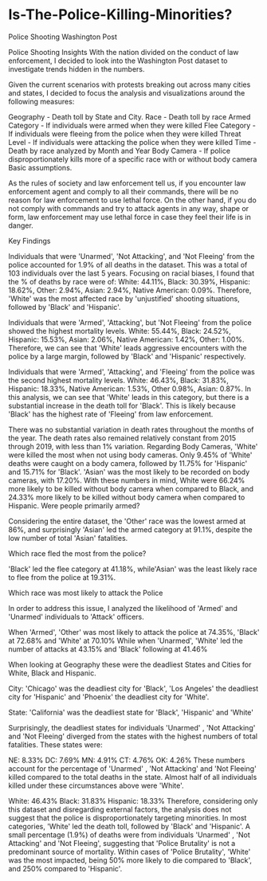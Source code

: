 # Is-The-Police-Killing-Minorities?
Police Shooting Washington Post

Police Shooting Insights
With the nation divided on the conduct of law enforcement, I decided to look into the Washington Post dataset to investigate trends hidden in the numbers.

Given the current scenarios with protests breaking out across many cities and states, I decided to focus the analysis and visualizations around the following measures:

Geography - Death toll by State and City.
Race - Death toll by race
Armed Category - If individuals were armed when they were killed
Flee Category - If individuals were fleeing from the police when they were killed
Threat Level - If individuals were attacking the police when they were killed
Time - Death by race analyzed by Month and Year
Body Camera - If police disproportionately kills more of a specific race with or without body camera
Basic assumptions.

As the rules of society and law enforcement tell us, if you encounter law enforcement agent and comply to all their commands, there will be no reason for law enforcement to use lethal force. On the other hand, if you do not comply with commands and try to attack agents in any way, shape or form, law enforcement may use lethal force in case they feel their life is in danger.

Key Findings

Individuals that were 'Unarmed', 'Not Attacking', and 'Not Fleeing' from the police accounted for 1.9% of all deaths in the dataset. This was a total of 103 individuals over the last 5 years. Focusing on racial biases, I found that the % of deaths by race were of:
White: 44.11%, Black: 30.39%, Hispanic: 18.62%, Other: 2.94%, Asian: 2.94%, Native American: 0.09%. Therefore, 'White' was the most affected race by 'unjustified' shooting situations, followed by 'Black' and 'Hispanic'.

Individuals that were 'Armed', 'Attacking', but 'Not Fleeing' from the police showed the highest mortality levels.
White: 55.44%, Black: 24.52%, Hispanic: 15.53%, Asian: 2.06%, Native American: 1.42%, Other: 1.00%. Therefore, we can see that 'White' leads aggressive encounters with the police by a large margin, followed by 'Black' and 'Hispanic' respectively.

Individuals that were 'Armed', 'Attacking', and 'Fleeing' from the police was the second highest mortality levels.
White: 46.43%, Black: 31.83%, Hispanic: 18.33%, Native American: 1.53%, Other 0.98%, Asian: 0.87%. In this analysis, we can see that 'White' leads in this category, but there is a substantial increase in the death toll for 'Black'. This is likely because 'Black' has the highest rate of 'Fleeing' from law enforcement.

There was no substantial variation in death rates throughout the months of the year. The death rates also remained relatively constant from 2015 through 2019, with less than 1% variation.
Regarding Body Cameras, 'White' were killed the most when not using body cameras. Only 9.45% of 'White' deaths were caught on a body camera, followed by 11.75% for 'Hispanic' and 15.71% for 'Black'. 'Asian' was the most likely to be recorded on body cameras, with 17.20%. With these numbers in mind, White were 66.24% more likely to be killed without body camera when compared to Black, and 24.33% more likely to be killed without body camera when compared to Hispanic.
Were people primarily armed?

Considering the entire dataset, the 'Other' race was the lowest armed at 86%, and surprisingly 'Asian' led the armed category at 91.1%, despite the low number of total 'Asian' fatalities.

Which race fled the most from the police?

'Black' led the flee category at 41.18%, while'Asian' was the least likely race to flee from the police at 19.31%.

Which race was most likely to attack the Police

In order to address this issue, I analyzed the likelihood of 'Armed' and 'Unarmed' individuals to 'Attack' officers.

When 'Armed', 'Other' was most likely to attack the police at 74.35%, 'Black' at 72.68% and 'White' at 70.10% While when 'Unarmed', 'White' led the number of attacks at 43.15% and 'Black' following at 41.46%

When looking at Geography these were the deadliest States and Cities for White, Black and Hispanic.

City: 'Chicago' was the deadliest city for 'Black', 'Los Angeles' the deadliest city for 'Hispanic' and 'Phoenix' the deadliest city for 'White'.

State: 'California' was the deadliest state for 'Black', 'Hispanic' and 'White'

Surprisingly, the deadliest states for individuals 'Unarmed' , 'Not Attacking' and 'Not Fleeing' diverged from the states with the highest numbers of total fatalities. These states were:

NE: 8.33%
DC: 7.69%
MN: 4.91%
CT: 4.76%
OK: 4.26%
These numbers account for the percentage of 'Unarmed' , 'Not Attacking' and 'Not Fleeing' killed compared to the total deaths in the state.
Almost half of all individuals killed under these circumstances above were 'White'.

White: 46.43%
Black: 31.83%
Hispanic: 18.33%
Therefore, considering only this dataset and disregarding external factors, the analysis does not suggest that the police is disproportionately targeting minorities. In most categories, 'White' led the death toll, followed by 'Black' and 'Hispanic'. A small percentage (1.9%) of deaths were from individuals 'Unarmed' , 'Not Attacking' and 'Not Fleeing', suggesting that 'Police Brutality' is not a predominant source of mortality. Within cases of 'Police Brutality', 'White' was the most impacted, being 50% more likely to die compared to 'Black', and 250% compared to 'Hispanic'.
